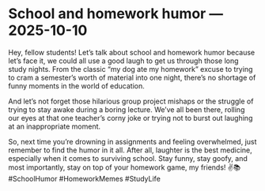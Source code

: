 # School and homework humor — 2025-10-10

Hey, fellow students! Let’s talk about school and homework humor because let’s face it, we could all use a good laugh to get us through those long study nights. From the classic “my dog ate my homework” excuse to trying to cram a semester’s worth of material into one night, there’s no shortage of funny moments in the world of education.

And let’s not forget those hilarious group project mishaps or the struggle of trying to stay awake during a boring lecture. We’ve all been there, rolling our eyes at that one teacher’s corny joke or trying not to burst out laughing at an inappropriate moment.

So, next time you’re drowning in assignments and feeling overwhelmed, just remember to find the humor in it all. After all, laughter is the best medicine, especially when it comes to surviving school. Stay funny, stay goofy, and most importantly, stay on top of your homework game, my friends! ✌️📚 #SchoolHumor #HomeworkMemes #StudyLife